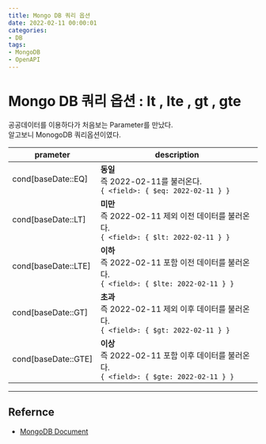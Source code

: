 ```yaml
---
title: Mongo DB 쿼리 옵션 
date: 2022-02-11 00:00:01
categories:
- DB
tags:
- MongoDB
- OpenAPI
---
```


# Mongo DB 쿼리 옵션 : lt , lte , gt , gte
공공데이터를 이용하다가 처음보는 Parameter를 만났다. <br>알고보니 MonogoDB 쿼리옵션이였다.


|prameter| description|
|----|------------|
|cond[baseDate::EQ]| **동일** <br>즉 2022-02-11를 불러온다. <br>`{ <field>: { $eq: 2022-02-11 } }`|
|cond[baseDate::LT]| **미만** <br>즉 2022-02-11 제외 이전 데이터를 불러온다. <br>`{ <field>: { $lt: 2022-02-11 } }`|
|cond[baseDate::LTE]| **이하** <br>즉 2022-02-11 포함 이전 데이터를 불러온다. <br>`{ <field>: { $lte: 2022-02-11 } }`|
|cond[baseDate::GT]| **초과**<br>즉 2022-02-11 제외 이후 데이터를 불러온다. <br>`{ <field>: { $gt: 2022-02-11 } }`|
|cond[baseDate::GTE]| **이상** <br>즉 2022-02-11 포함 이후 데이터를 불러온다. <br>`{ <field>: { $gte: 2022-02-11 } }`|

---
## Refernce
- [MongoDB Document](https://docs.mongodb.com/manual/reference/operator/query/eq/)
